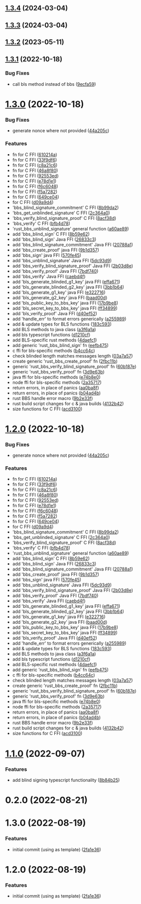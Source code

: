 ## [1.3.4](https://github.com/NuggetsLtd/ffi-bbs-signatures/compare/v1.3.3...v1.3.4) (2024-03-04)



## [1.3.3](https://github.com/NuggetsLtd/ffi-bbs-signatures/compare/v1.3.2...v1.3.3) (2024-03-04)



## [1.3.2](https://github.com/NuggetsLtd/ffi-bbs-signatures/compare/v1.3.1...v1.3.2) (2023-05-11)



## [1.3.1](https://github.com/NuggetsLtd/ffi-bbs-signatures/compare/v1.3.0...v1.3.1) (2022-10-18)


### Bug Fixes

* call bls method instead of bbs ([9ecfa59](https://github.com/NuggetsLtd/ffi-bbs-signatures/commit/9ecfa5991802b7a83e12bab7c7500fe5398d73e7))



# [1.3.0](https://github.com/NuggetsLtd/ffi-bbs-signatures/compare/v1.1.0...v1.3.0) (2022-10-18)


### Bug Fixes

* generate nonce where not provided ([44a205c](https://github.com/NuggetsLtd/ffi-bbs-signatures/commit/44a205cafc20fc358c9364b872a4b0a15e6a245f))


### Features

*  fn for C FFI ([610214a](https://github.com/NuggetsLtd/ffi-bbs-signatures/commit/610214a79a8ecc2cf0916a5abad3d09746093062))
*  fn for C FFI ([33f9df6](https://github.com/NuggetsLtd/ffi-bbs-signatures/commit/33f9df6ca6598755933165c2a93e9e6d07e9afc8))
*  fn for C FFI ([c8a21c6](https://github.com/NuggetsLtd/ffi-bbs-signatures/commit/c8a21c6723298ee52b923a4f36a426ca5901937e))
*  fn for C FFI ([46a8f80](https://github.com/NuggetsLtd/ffi-bbs-signatures/commit/46a8f806d8cf521256bf5ebbb4c5bea2f386d273))
*  fn for C FFI ([92553ed](https://github.com/NuggetsLtd/ffi-bbs-signatures/commit/92553ed99c3f2928f9dd90179e7482c502828554))
*  fn for C FFI ([e78d1e1](https://github.com/NuggetsLtd/ffi-bbs-signatures/commit/e78d1e1a3fabbabb127dd714781588e087a778a1))
*  fn for C FFI ([f6c6048](https://github.com/NuggetsLtd/ffi-bbs-signatures/commit/f6c6048c0f267bbeea8fc4d2a21b5e93b2423d23))
*  fn for C FFI ([f5a7282](https://github.com/NuggetsLtd/ffi-bbs-signatures/commit/f5a7282032975ca37e102ea6301a335468ce89a6))
*  fn for C FFI ([649ce04](https://github.com/NuggetsLtd/ffi-bbs-signatures/commit/649ce049d1d6a2d134668897cfed19b0363363af))
*  for C FFI ([d09a9d4](https://github.com/NuggetsLtd/ffi-bbs-signatures/commit/d09a9d4b32a04735438105648092507270bbc455))
* 'bbs_blind_signature_commitment' C FFI ([8b99da2](https://github.com/NuggetsLtd/ffi-bbs-signatures/commit/8b99da24fdaabb48f856867799af711f030d1f1d))
* 'bbs_get_unblinded_signature' C FFI ([2c364a0](https://github.com/NuggetsLtd/ffi-bbs-signatures/commit/2c364a07a5d08126db16dc4515479a132dcea012))
* 'bbs_verify_blind_signature_proof' C FFI ([8acf38d](https://github.com/NuggetsLtd/ffi-bbs-signatures/commit/8acf38d4b6a56f2c2d08a716d75053301c64bdba))
* 'bbs_verify' C FFI ([bfb4d78](https://github.com/NuggetsLtd/ffi-bbs-signatures/commit/bfb4d78e2ceecd4bb308d4c8f5f2a01713d9b26f))
* 'rust_bbs_unblind_signature' general function ([a60ae89](https://github.com/NuggetsLtd/ffi-bbs-signatures/commit/a60ae89db703f6249cd41361078fee39653940a1))
* add 'bbs_blind_sign' C FFI ([8b59e62](https://github.com/NuggetsLtd/ffi-bbs-signatures/commit/8b59e624e5b2f30124f91cedc0417f9d869577f4))
* add 'bbs_blind_sign' Java FFI ([26833c3](https://github.com/NuggetsLtd/ffi-bbs-signatures/commit/26833c395699b289cba0dd78949b6edc9a0f9e1b))
* add 'bbs_blind_signature_commitment' Java FFI ([20788a1](https://github.com/NuggetsLtd/ffi-bbs-signatures/commit/20788a1bfdbc61757a32185581e5500b1bb4e5ac))
* add 'bbs_create_proof' java FFI ([9b1d357](https://github.com/NuggetsLtd/ffi-bbs-signatures/commit/9b1d3579c6c22f032f89b6cae8133d14288971a9))
* add 'bbs_sign' java FFI ([570fe45](https://github.com/NuggetsLtd/ffi-bbs-signatures/commit/570fe45b4d6f9da624e010f03a86c3c97bbc8e1e))
* add 'bbs_unblind_signature' Java FFI ([5dc93d9](https://github.com/NuggetsLtd/ffi-bbs-signatures/commit/5dc93d93f8188b4199dd4f07d006821efb49a8d2))
* add 'bbs_verify_blind_signature_proof' Java FFI ([2b03d8e](https://github.com/NuggetsLtd/ffi-bbs-signatures/commit/2b03d8ebf1af949fe43f0e8090fb54c50dbfc53c))
* add 'bbs_verify_proof' Java FFI ([7bdf740](https://github.com/NuggetsLtd/ffi-bbs-signatures/commit/7bdf740c86719c37f0346faa6a50b0c93828d8a9))
* add 'bbs_verify' Java FFI ([caebd4f](https://github.com/NuggetsLtd/ffi-bbs-signatures/commit/caebd4f7c51c5ab27b06b14992b94406278b2d84))
* add 'bls_generate_blinded_g1_key' java FFI ([effa671](https://github.com/NuggetsLtd/ffi-bbs-signatures/commit/effa671e221ead788d04a3aedeb8a90679fb95cd))
* add 'bls_generate_blinded_g2_key' java FFI ([3bb1b64](https://github.com/NuggetsLtd/ffi-bbs-signatures/commit/3bb1b645763057d51b22af2ed597ff342f03351b))
* add 'bls_generate_g1_key' java FFI ([e322716](https://github.com/NuggetsLtd/ffi-bbs-signatures/commit/e322716531478e9036d46300e9ffc7f198190585))
* add 'bls_generate_g2_key' java FFI ([baad00d](https://github.com/NuggetsLtd/ffi-bbs-signatures/commit/baad00d4483bc25201d25328b2da143b044c85d6))
* add 'bls_public_key_to_bbs_key' java FFI ([17b9be8](https://github.com/NuggetsLtd/ffi-bbs-signatures/commit/17b9be88e1363297df67dce2ac6a0d062eb75b8b))
* add 'bls_secret_key_to_bbs_key' java FFI ([ff34899](https://github.com/NuggetsLtd/ffi-bbs-signatures/commit/ff3489933f547896d8998e48ae35bc65dd04e4e5))
* add 'bls_verify_proof' Java FFI ([d40ef52](https://github.com/NuggetsLtd/ffi-bbs-signatures/commit/d40ef52c76909f4ce3824e3e202e8e6f4c666ac2))
* add 'handle_err' to format errors generically ([a255989](https://github.com/NuggetsLtd/ffi-bbs-signatures/commit/a255989ff9f763377dcfc9954db5b6b57b4c292c))
* add & update types for BLS functions ([183c593](https://github.com/NuggetsLtd/ffi-bbs-signatures/commit/183c593d912668341023ac3963f6e4666c5f62c0))
* add BLS methods to java class ([a3f6a1a](https://github.com/NuggetsLtd/ffi-bbs-signatures/commit/a3f6a1aeb612db22f82e41c1ba7afba96ea96f6b))
* add bls typescript functions ([d1210cf](https://github.com/NuggetsLtd/ffi-bbs-signatures/commit/d1210cf2a4a49ad0a769371ada8f4deac93a4342))
* add BLS-specific rust methods ([4daefc1](https://github.com/NuggetsLtd/ffi-bbs-signatures/commit/4daefc132728ee138924210504db83b6bf36a5ae))
* add generic 'rust_bbs_blind_sign' fn ([eefb475](https://github.com/NuggetsLtd/ffi-bbs-signatures/commit/eefb475f8f3887cb1ad248114ff2ad0727b0f0a2))
* c ffi for bls-specific methods ([b4cc64c](https://github.com/NuggetsLtd/ffi-bbs-signatures/commit/b4cc64c36734d9a643b1ac41f72e54b91db25a56))
* check blinded length matches messages length ([03a7a57](https://github.com/NuggetsLtd/ffi-bbs-signatures/commit/03a7a5702bd36dc2ca77911084e9d79ce7c44177))
* create generic 'rust_bbs_create_proof' fn ([2fbc11b](https://github.com/NuggetsLtd/ffi-bbs-signatures/commit/2fbc11b4597ef7680bf75cb0d786016cfc2fba0c))
* generic 'rust_bbs_verify_blind_signature_proof' fn ([60b187e](https://github.com/NuggetsLtd/ffi-bbs-signatures/commit/60b187e00ebae0b6178fedb88490675358355f85))
* generic 'rust_bbs_verify_proof' fn ([3d9e63b](https://github.com/NuggetsLtd/ffi-bbs-signatures/commit/3d9e63b351388b29213706db0644825bb3fbbb94))
* java ffi for bls-specific methods ([e74b8e0](https://github.com/NuggetsLtd/ffi-bbs-signatures/commit/e74b8e00c7baf5f7dfd145071f0ce42094d16120))
* node ffi for bls-specific methods ([2a35717](https://github.com/NuggetsLtd/ffi-bbs-signatures/commit/2a35717829e51babd13a66a7e1ee9a02c01b75ad))
* return errors, in place of panics ([aa0ba8f](https://github.com/NuggetsLtd/ffi-bbs-signatures/commit/aa0ba8f39d11922cc758d6a2616e7599c00c8d00))
* return errors, in place of panics ([b04ad4b](https://github.com/NuggetsLtd/ffi-bbs-signatures/commit/b04ad4b8bf583c12df34e06efdce3b4c15ec201b))
* rust BBS handle error macro ([9b2e33f](https://github.com/NuggetsLtd/ffi-bbs-signatures/commit/9b2e33f2fd306fa215f26cd81454960d2badc2c0))
* rust build script changes for c & java builds ([4132b42](https://github.com/NuggetsLtd/ffi-bbs-signatures/commit/4132b42f80fdf8093f546cca1f34365db5a49134))
* size functions for C FFI ([acd3100](https://github.com/NuggetsLtd/ffi-bbs-signatures/commit/acd3100b51ea16f9e99ddaf940e6f4dbbffc7606))



# [1.2.0](https://github.com/NuggetsLtd/ffi-bbs-signatures/compare/v1.1.0...v1.2.0) (2022-10-18)


### Bug Fixes

* generate nonce where not provided ([44a205c](https://github.com/NuggetsLtd/ffi-bbs-signatures/commit/44a205cafc20fc358c9364b872a4b0a15e6a245f))


### Features

*  fn for C FFI ([610214a](https://github.com/NuggetsLtd/ffi-bbs-signatures/commit/610214a79a8ecc2cf0916a5abad3d09746093062))
*  fn for C FFI ([33f9df6](https://github.com/NuggetsLtd/ffi-bbs-signatures/commit/33f9df6ca6598755933165c2a93e9e6d07e9afc8))
*  fn for C FFI ([c8a21c6](https://github.com/NuggetsLtd/ffi-bbs-signatures/commit/c8a21c6723298ee52b923a4f36a426ca5901937e))
*  fn for C FFI ([46a8f80](https://github.com/NuggetsLtd/ffi-bbs-signatures/commit/46a8f806d8cf521256bf5ebbb4c5bea2f386d273))
*  fn for C FFI ([92553ed](https://github.com/NuggetsLtd/ffi-bbs-signatures/commit/92553ed99c3f2928f9dd90179e7482c502828554))
*  fn for C FFI ([e78d1e1](https://github.com/NuggetsLtd/ffi-bbs-signatures/commit/e78d1e1a3fabbabb127dd714781588e087a778a1))
*  fn for C FFI ([f6c6048](https://github.com/NuggetsLtd/ffi-bbs-signatures/commit/f6c6048c0f267bbeea8fc4d2a21b5e93b2423d23))
*  fn for C FFI ([f5a7282](https://github.com/NuggetsLtd/ffi-bbs-signatures/commit/f5a7282032975ca37e102ea6301a335468ce89a6))
*  fn for C FFI ([649ce04](https://github.com/NuggetsLtd/ffi-bbs-signatures/commit/649ce049d1d6a2d134668897cfed19b0363363af))
*  for C FFI ([d09a9d4](https://github.com/NuggetsLtd/ffi-bbs-signatures/commit/d09a9d4b32a04735438105648092507270bbc455))
* 'bbs_blind_signature_commitment' C FFI ([8b99da2](https://github.com/NuggetsLtd/ffi-bbs-signatures/commit/8b99da24fdaabb48f856867799af711f030d1f1d))
* 'bbs_get_unblinded_signature' C FFI ([2c364a0](https://github.com/NuggetsLtd/ffi-bbs-signatures/commit/2c364a07a5d08126db16dc4515479a132dcea012))
* 'bbs_verify_blind_signature_proof' C FFI ([8acf38d](https://github.com/NuggetsLtd/ffi-bbs-signatures/commit/8acf38d4b6a56f2c2d08a716d75053301c64bdba))
* 'bbs_verify' C FFI ([bfb4d78](https://github.com/NuggetsLtd/ffi-bbs-signatures/commit/bfb4d78e2ceecd4bb308d4c8f5f2a01713d9b26f))
* 'rust_bbs_unblind_signature' general function ([a60ae89](https://github.com/NuggetsLtd/ffi-bbs-signatures/commit/a60ae89db703f6249cd41361078fee39653940a1))
* add 'bbs_blind_sign' C FFI ([8b59e62](https://github.com/NuggetsLtd/ffi-bbs-signatures/commit/8b59e624e5b2f30124f91cedc0417f9d869577f4))
* add 'bbs_blind_sign' Java FFI ([26833c3](https://github.com/NuggetsLtd/ffi-bbs-signatures/commit/26833c395699b289cba0dd78949b6edc9a0f9e1b))
* add 'bbs_blind_signature_commitment' Java FFI ([20788a1](https://github.com/NuggetsLtd/ffi-bbs-signatures/commit/20788a1bfdbc61757a32185581e5500b1bb4e5ac))
* add 'bbs_create_proof' java FFI ([9b1d357](https://github.com/NuggetsLtd/ffi-bbs-signatures/commit/9b1d3579c6c22f032f89b6cae8133d14288971a9))
* add 'bbs_sign' java FFI ([570fe45](https://github.com/NuggetsLtd/ffi-bbs-signatures/commit/570fe45b4d6f9da624e010f03a86c3c97bbc8e1e))
* add 'bbs_unblind_signature' Java FFI ([5dc93d9](https://github.com/NuggetsLtd/ffi-bbs-signatures/commit/5dc93d93f8188b4199dd4f07d006821efb49a8d2))
* add 'bbs_verify_blind_signature_proof' Java FFI ([2b03d8e](https://github.com/NuggetsLtd/ffi-bbs-signatures/commit/2b03d8ebf1af949fe43f0e8090fb54c50dbfc53c))
* add 'bbs_verify_proof' Java FFI ([7bdf740](https://github.com/NuggetsLtd/ffi-bbs-signatures/commit/7bdf740c86719c37f0346faa6a50b0c93828d8a9))
* add 'bbs_verify' Java FFI ([caebd4f](https://github.com/NuggetsLtd/ffi-bbs-signatures/commit/caebd4f7c51c5ab27b06b14992b94406278b2d84))
* add 'bls_generate_blinded_g1_key' java FFI ([effa671](https://github.com/NuggetsLtd/ffi-bbs-signatures/commit/effa671e221ead788d04a3aedeb8a90679fb95cd))
* add 'bls_generate_blinded_g2_key' java FFI ([3bb1b64](https://github.com/NuggetsLtd/ffi-bbs-signatures/commit/3bb1b645763057d51b22af2ed597ff342f03351b))
* add 'bls_generate_g1_key' java FFI ([e322716](https://github.com/NuggetsLtd/ffi-bbs-signatures/commit/e322716531478e9036d46300e9ffc7f198190585))
* add 'bls_generate_g2_key' java FFI ([baad00d](https://github.com/NuggetsLtd/ffi-bbs-signatures/commit/baad00d4483bc25201d25328b2da143b044c85d6))
* add 'bls_public_key_to_bbs_key' java FFI ([17b9be8](https://github.com/NuggetsLtd/ffi-bbs-signatures/commit/17b9be88e1363297df67dce2ac6a0d062eb75b8b))
* add 'bls_secret_key_to_bbs_key' java FFI ([ff34899](https://github.com/NuggetsLtd/ffi-bbs-signatures/commit/ff3489933f547896d8998e48ae35bc65dd04e4e5))
* add 'bls_verify_proof' Java FFI ([d40ef52](https://github.com/NuggetsLtd/ffi-bbs-signatures/commit/d40ef52c76909f4ce3824e3e202e8e6f4c666ac2))
* add 'handle_err' to format errors generically ([a255989](https://github.com/NuggetsLtd/ffi-bbs-signatures/commit/a255989ff9f763377dcfc9954db5b6b57b4c292c))
* add & update types for BLS functions ([183c593](https://github.com/NuggetsLtd/ffi-bbs-signatures/commit/183c593d912668341023ac3963f6e4666c5f62c0))
* add BLS methods to java class ([a3f6a1a](https://github.com/NuggetsLtd/ffi-bbs-signatures/commit/a3f6a1aeb612db22f82e41c1ba7afba96ea96f6b))
* add bls typescript functions ([d1210cf](https://github.com/NuggetsLtd/ffi-bbs-signatures/commit/d1210cf2a4a49ad0a769371ada8f4deac93a4342))
* add BLS-specific rust methods ([4daefc1](https://github.com/NuggetsLtd/ffi-bbs-signatures/commit/4daefc132728ee138924210504db83b6bf36a5ae))
* add generic 'rust_bbs_blind_sign' fn ([eefb475](https://github.com/NuggetsLtd/ffi-bbs-signatures/commit/eefb475f8f3887cb1ad248114ff2ad0727b0f0a2))
* c ffi for bls-specific methods ([b4cc64c](https://github.com/NuggetsLtd/ffi-bbs-signatures/commit/b4cc64c36734d9a643b1ac41f72e54b91db25a56))
* check blinded length matches messages length ([03a7a57](https://github.com/NuggetsLtd/ffi-bbs-signatures/commit/03a7a5702bd36dc2ca77911084e9d79ce7c44177))
* create generic 'rust_bbs_create_proof' fn ([2fbc11b](https://github.com/NuggetsLtd/ffi-bbs-signatures/commit/2fbc11b4597ef7680bf75cb0d786016cfc2fba0c))
* generic 'rust_bbs_verify_blind_signature_proof' fn ([60b187e](https://github.com/NuggetsLtd/ffi-bbs-signatures/commit/60b187e00ebae0b6178fedb88490675358355f85))
* generic 'rust_bbs_verify_proof' fn ([3d9e63b](https://github.com/NuggetsLtd/ffi-bbs-signatures/commit/3d9e63b351388b29213706db0644825bb3fbbb94))
* java ffi for bls-specific methods ([e74b8e0](https://github.com/NuggetsLtd/ffi-bbs-signatures/commit/e74b8e00c7baf5f7dfd145071f0ce42094d16120))
* node ffi for bls-specific methods ([2a35717](https://github.com/NuggetsLtd/ffi-bbs-signatures/commit/2a35717829e51babd13a66a7e1ee9a02c01b75ad))
* return errors, in place of panics ([aa0ba8f](https://github.com/NuggetsLtd/ffi-bbs-signatures/commit/aa0ba8f39d11922cc758d6a2616e7599c00c8d00))
* return errors, in place of panics ([b04ad4b](https://github.com/NuggetsLtd/ffi-bbs-signatures/commit/b04ad4b8bf583c12df34e06efdce3b4c15ec201b))
* rust BBS handle error macro ([9b2e33f](https://github.com/NuggetsLtd/ffi-bbs-signatures/commit/9b2e33f2fd306fa215f26cd81454960d2badc2c0))
* rust build script changes for c & java builds ([4132b42](https://github.com/NuggetsLtd/ffi-bbs-signatures/commit/4132b42f80fdf8093f546cca1f34365db5a49134))
* size functions for C FFI ([acd3100](https://github.com/NuggetsLtd/ffi-bbs-signatures/commit/acd3100b51ea16f9e99ddaf940e6f4dbbffc7606))



# [1.1.0](https://github.com/NuggetsLtd/ffi-bbs-signatures/compare/v0.2.0...v1.1.0) (2022-09-07)


### Features

* add blind signing typescript functionality ([8b84b25](https://github.com/NuggetsLtd/ffi-bbs-signatures/commit/8b84b25e11515c8aceb5eb7064582c76f212b785))



# 0.2.0 (2022-08-21)



# 1.3.0 (2022-08-19)


### Features

* initial commit (using  as template) ([2fa1e36](https://github.com/NuggetsLtd/ffi-bbs-signatures/commit/2fa1e36be226db04c74623c78397a5c7a0190790))



# 1.2.0 (2022-08-19)


### Features

* initial commit (using  as template) ([2fa1e36](https://github.com/NuggetsLtd/ffi-bbs-signatures/commit/2fa1e36be226db04c74623c78397a5c7a0190790))



